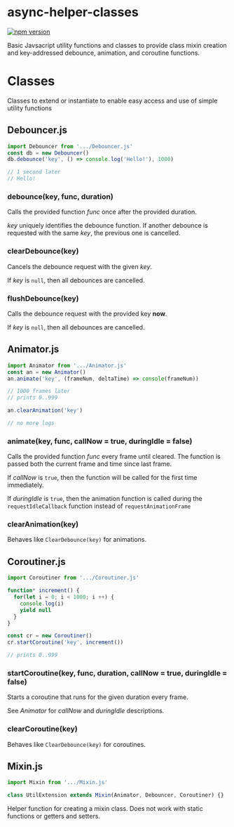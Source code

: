 # async-helper-classes

[![npm version](https://badge.fury.io/js/%40gkjohnson%2Fjavascript-utils.svg)](https://www.npmjs.com/package/@gkjohnson/javascript-utils)

Basic Javsacript utility functions and classes to provide class mixin creation and key-addressed debounce, animation, and coroutine functions.

# Classes
Classes to extend or instantiate to enable easy access and use of simple utility functions

## Debouncer.js
```javascript
import Debouncer from '.../Debouncer.js'
const db = new Debouncer()
db.debounce('key', () => console.log('Hello!'), 1000)

// 1 second later
// Hello!
```

### debounce(key, func, duration)
Calls the provided function _func_ once after the provided duration.

_key_ uniquely identifies the debounce function. If another debounce is requested with the same _key_, the previous one is cancelled.

### clearDebounce(key)
Cancels the debounce request with the given _key_.

If _key_ is `null`, then all debounces are cancelled.

### flushDebounce(key)
Calls the debounce request with the provided key **now**.

If _key_ is `null`, then all debounces are cancelled.

## Animator.js
```javascript
import Animator from '.../Animator.js'
const an = new Animator()
an.animate('key', (frameNum, deltaTime) => console(frameNum))

// 1000 frames later
// prints 0..999

an.clearAnimation('key')

// no more logs
```

### animate(key, func, callNow = true, duringIdle = false)
Calls the provided function _func_ every frame until cleared. The function is passed both the current frame and time since last frame.

If _callNow_ is `true`, then the function will be called for the first time immediately.

If _duringIdle_ is `true`, then the animation function is called during the `requestIdleCallback` function instead of `requestAnimationFrame`

### clearAnimation(key)
Behaves like `ClearDebounce(key)` for animations.

## Coroutiner.js
```javascript
import Coroutiner from '.../Coroutiner.js'

function* increment() {
  for(let i = 0; i < 1000; i ++) {
    console.log(i)
    yield null
  }
}

const cr = new Coroutiner()
cr.startCoroutine('key', increment())

// prints 0..999
```

### startCoroutine(key, func, duration, callNow = true, duringIdle = false)
Starts a coroutine that runs for the given duration every frame.

See _Animator_ for _callNow_ and _duringIdle_ descriptions.

### clearCoroutine(key)
Behaves like `ClearDebounce(key)` for coroutines.

## Mixin.js
```javascript
import Mixin from '.../Mixin.js'

class UtilExtension extends Mixin(Animator, Debouncer, Coroutiner) {}
```

Helper function for creating a mixin class. Does not work with static functions or getters and setters.
